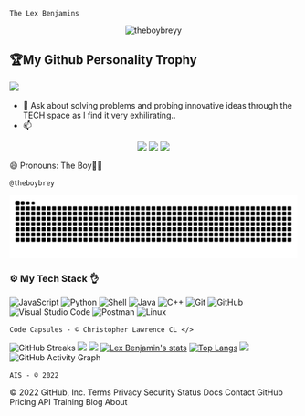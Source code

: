```
The Lex Benjamins 
```
<p align="center"> <img src="https://komarev.com/ghpvc/?username=theboybreyy&label=Profile%20views&color=e91e63&style=flat" alt="theboybreyy" /> </p>
<h2>🏆My Github Personality Trophy</h2>
<img width=900 src="https://github-profile-trophy.vercel.app/?username=theboybreyy&column=8&theme=gruvbox&no-frame=false"/>

- 💬 Ask  about solving problems and probing innovative ideas through the TECH space as I find it very exhilirating..
- 📫 
<p align="center">
<a href="http://bit.ly/abessilfielinkedin"><img src="https://img.shields.io/badge/-abessilfie-0077B5?style=flat&logo=Linkedin&logoColor=white"/></a>
<a href="http://bit.ly/bibabreytwitter"><img src="https://img.shields.io/badge/-@bibabrey-%231DA1F2?style=flat&logo=twitter&logoColor=white"/></a>
<a href="mailto:guillaume.falourd@gmail.com"><img src="https://img.shields.io/badge/-709bjs@gmail.com-D14836?style=flat&logo=Gmail&logoColor=white"/></a>
</p>
😄 Pronouns: The Boy💢🤑

```
@theboybrey
```

![Snake animation](https://github.com/GuillaumeFalourd/GuillaumeFalourd/blob/output/github-contribution-grid-snake.svg)
<h3 align="left">⚙ My Tech Stack 👌</h3>

![JavaScript](https://img.shields.io/badge/-JS-05122A?style=flat&logo=JavaScript)
![Python](https://img.shields.io/badge/-Python-05122A?style=flat&logo=python)
![Shell](https://img.shields.io/badge/Shell-05122A?style=flat&logo=gnu-bash&logoColor=white)
![Java](https://img.shields.io/badge/-Java-05122A?style=flat&logo=Java&logoColor=white)
![C++](https://img.shields.io/badge/-C++-05122A?style=flat&logo=cpp)
![Git](https://img.shields.io/badge/-Git-05122A?style=flat&logo=git) 
![GitHub](https://img.shields.io/badge/-GitHub-05122A?style=flat&logo=github) 
![Visual Studio Code](https://img.shields.io/badge/-Visual%20Studio%20Code-05122A?style=flat&logo=visual-studio-code&logoColor=007ACC) 
![Postman](https://img.shields.io/badge/-Postman-05122A?style=flat&logo=postman)
![Linux](https://img.shields.io/badge/-Linux-05122A?style=flat&logo=linux&logoColor=white) 


```
Code Capsules - © Christopher Lawrence CL </>
```
![GitHub Streaks](http://github-readme-streak-stats.herokuapp.com?user=theboybreyy&theme=tokyonight&hide_border=true)
![](https://github-profile-summary-cards.vercel.app/api/cards/profile-details?username=theboybreyy&theme=tokyonight)
![](https://github-profile-summary-cards.vercel.app/api/cards/most-commit-language?username=theboybreyy&theme=tokyonight)
[![Lex Benjamin's stats](https://github-readme-stats.vercel.app/api?username=theboybreyy&show_icons=true&theme=tokyonight&hide_border=true)](https://github.com/theboybreyy)
[![Top Langs](https://github-readme-stats.vercel.app/api/top-langs/?username=theboybreyy&layout=compact&langs_count=10&theme=tokyonight&hide_border=true&count-private=true)](https://github.com/theboybreyy)
![](http://github-profile-summary-cards.vercel.app/api/cards/productive-time?username=theboybreyy&theme=dracula&utcOffset=8&hide_border=true)
![GitHub Activity Graph](https://activity-graph.herokuapp.com/graph?username=theboybreyy&theme=dracula&hide_border=true)  

```
AIS - © 2022 
```

<!-- éxplore Showcase -->


 
© 2022 GitHub, Inc.
Terms
Privacy
Security
Status
Docs
Contact GitHub
Pricing
API
Training
Blog
About

